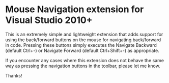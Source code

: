 # Mouse Navigation extension for Visual Studio 2010+

This is an extremely simple and lightweight extension that adds support for using the back/forward buttons on the mouse for navigating back/forward in code. Pressing these buttons simply executes the Navigate Backward (default Ctrl+-) or Navigate Forward (default Ctrl+Shift+-) as appropriate.

If you encounter any cases where this extension does not behave the same way as pressing the navigation buttons in the toolbar, please let me know.

Thanks!
